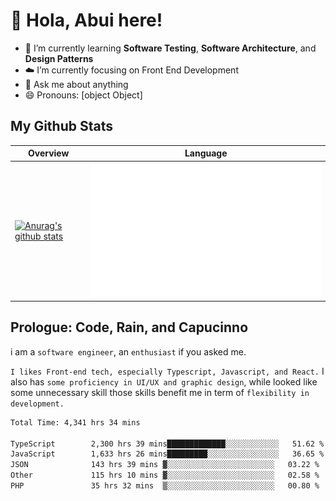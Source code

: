 # 👋 Hola, Abui here!

- 🌱 I’m currently learning **Software Testing**, **Software Architecture**, and **Design Patterns**
- ☁️ I’m currently focusing on Front End Development
- 💬 Ask me about anything
- 😄 Pronouns: [object Object]

## My Github Stats

| Overview | Language |
| --- | --- |
|[![Anurag's github stats](https://github-readme-stats.vercel.app/api?username=abui-am&count_private=true)](https://github.com/anuraghazra/github-readme-stats)|![Language](https://raw.githubusercontent.com/abui-am/stats/c6455f656dfce7acd3951e5ec5b25d72af0b2ee3/generated/languages.svg)|

## Prologue: Code, Rain, and Capucinno
i am a `software engineer`, an `enthusiast` if you asked me. 

`I likes Front-end tech, especially Typescript, Javascript, and React.` I also has `some proficiency in UI/UX and graphic design`, while looked like some unnecessary skill those skills benefit me in term of `flexibility in development.`


<!--START_SECTION:waka-->

```txt
Total Time: 4,341 hrs 34 mins

TypeScript        2,300 hrs 39 mins█████████████░░░░░░░░░░░░   51.62 %
JavaScript        1,633 hrs 26 mins█████████░░░░░░░░░░░░░░░░   36.65 %
JSON              143 hrs 39 mins ▓░░░░░░░░░░░░░░░░░░░░░░░░   03.22 %
Other             115 hrs 10 mins ▓░░░░░░░░░░░░░░░░░░░░░░░░   02.58 %
PHP               35 hrs 32 mins  ▒░░░░░░░░░░░░░░░░░░░░░░░░   00.80 %
```

<!--END_SECTION:waka-->
